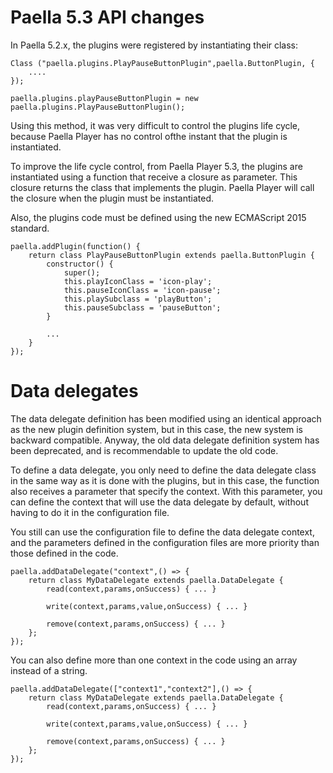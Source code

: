 ---
---

# Paella 5.3 API changes

In Paella 5.2.x, the plugins were registered by instantiating their class:

```
Class ("paella.plugins.PlayPauseButtonPlugin",paella.ButtonPlugin, {
    ....
});

paella.plugins.playPauseButtonPlugin = new paella.plugins.PlayPauseButtonPlugin();
```

Using this method, it was very difficult to control the plugins life cycle, because Paella Player has no control
ofthe instant that the plugin is instantiated.

To improve the life cycle control, from Paella Player 5.3, the plugins are instantiated using a function that receive
a closure as parameter. This closure returns the class that implements the plugin. Paella Player will call the closure
when the plugin must be instantiated.

Also, the plugins code must be defined using the new ECMAScript 2015 standard.

```
paella.addPlugin(function() {
	return class PlayPauseButtonPlugin extends paella.ButtonPlugin {
		constructor() {
			super();
			this.playIconClass = 'icon-play';
			this.pauseIconClass = 'icon-pause';
			this.playSubclass = 'playButton';
			this.pauseSubclass = 'pauseButton';
		}
	
		...
	}	
});
```

# Data delegates

The data delegate definition has been modified using an identical approach as the new plugin definition system, but
in this case, the new system is backward compatible. Anyway, the old data delegate definition system has been deprecated,
and is recommendable to update the old code.

To define a data delegate, you only need to define the data delegate class in the same way as it is done with the plugins,
but in this case, the function also receives a parameter that specify the context. With this parameter, you can define
the context that will use the data delegate by default, without having to do it in the configuration file.

You still can use the configuration file to define the data delegate context, and the parameters defined in the configuration
files are more priority than those defined in the code.

```
paella.addDataDelegate("context",() => {
    return class MyDataDelegate extends paella.DataDelegate {
        read(context,params,onSuccess) { ... }
    
        write(context,params,value,onSuccess) { ... }
    
        remove(context,params,onSuccess) { ... }
    };
});
```

You can also define more than one context in the code using an array instead of a string.

```
paella.addDataDelegate(["context1","context2"],() => {
    return class MyDataDelegate extends paella.DataDelegate {
        read(context,params,onSuccess) { ... }
    
        write(context,params,value,onSuccess) { ... }
    
        remove(context,params,onSuccess) { ... }
    };
});
```
